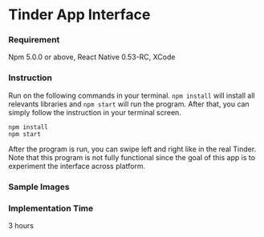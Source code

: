# Tinder App Interface

### Requirement
Npm 5.0.0 or above, React Native 0.53-RC, XCode

### Instruction

Run on the following commands in your terminal. `npm install` will install all relevants libraries and `npm start` will run the program. After that, you can simply follow the instruction in your terminal screen.

```
npm install
npm start
```

After the program is run, you can swipe left and right like in the real Tinder. Note that this program is not fully functional since the goal of this app is to experiment the interface across platform.

### Sample Images

[](./tinder-app-image.png)

### Implementation Time

3 hours
